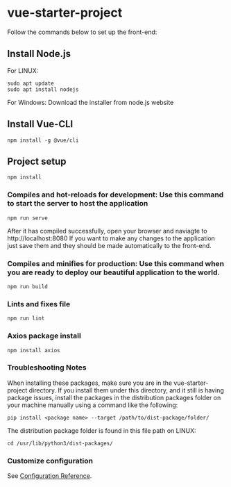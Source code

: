 # vue-starter-project

Follow the commands below to set up the front-end:

## Install Node.js
For LINUX:
```
sudo apt update
sudo apt install nodejs
```

For Windows:
Download the installer from node.js website

## Install Vue-CLI
```
npm install -g @vue/cli
```

## Project setup
```
npm install
```

### Compiles and hot-reloads for development: Use this command to start the server to host the application
```
npm run serve
```
After it has compiled successfully, open your browser and naviagte to http://localhost:8080
If you want to make any changes to the application just save them and they should be made automatically to the front-end.

### Compiles and minifies for production: Use this command when you are ready to deploy our beautiful application to the world. 
```
npm run build
```

### Lints and fixes file
```
npm run lint
```

### Axios package install
```
npm install axios
```

### Troubleshooting Notes
When installing these packages, make sure you are in the vue-starter-project directory. If you install them under this directory, and it still is having package issues, install the packages in the distribution packages folder on your machine manually using a command like the following:
```
pip install <package name> --target /path/to/dist-package/folder/
```
The distribution package folder is found in this file path on LINUX:
```
cd /usr/lib/python3/dist-packages/
```

### Customize configuration
See [Configuration Reference](https://cli.vuejs.org/config/).
